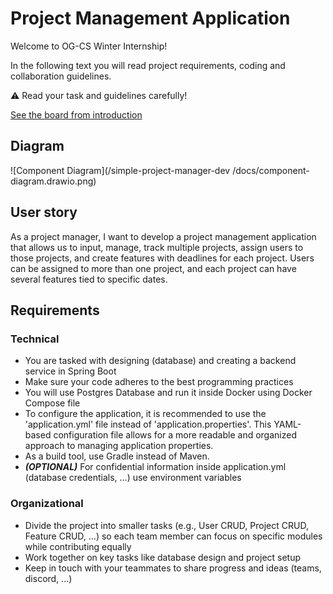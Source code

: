 # Project Management Application

Welcome to OG-CS Winter Internship!

In the following text you will read project requirements, coding and collaboration guidelines.

:warning: Read your task and guidelines carefully!

[See the board from introduction](https://excalidraw.com/#json=u01S_xBEVSAQZHQfmQFOo,sPtGX6P6pFgHMxQLhrAoXA)

## Diagram

![Component Diagram](/simple-project-manager-dev
/docs/component-diagram.drawio.png)

## User story

As a project manager, I want to develop a project management application that
allows us to input, manage, track multiple projects, assign users to those projects, and create features
with deadlines for each project. Users can be assigned to more than one project, and each
project can have several features tied to specific dates.

## Requirements

### Technical

- You are tasked with designing (database) and creating a backend service in Spring Boot
- Make sure your code adheres to the best programming practices
- You will use Postgres Database and run it inside Docker using Docker Compose file
- To configure the application, it is recommended to use the 'application.yml' file instead of 'application.properties'. This YAML-based configuration file allows for a more readable and organized approach to managing application properties.
- As a build tool, use Gradle instead of Maven.
- ***(OPTIONAL)*** For confidential information inside application.yml (database credentials, ...) use environment variables

### Organizational

- Divide the project into smaller tasks (e.g., User CRUD, Project CRUD, Feature CRUD, ...) so each team member can focus on specific modules while contributing equally
- Work together on key tasks like database design and project setup
- Keep in touch with your teammates to share progress and ideas (teams, discord, ...)
